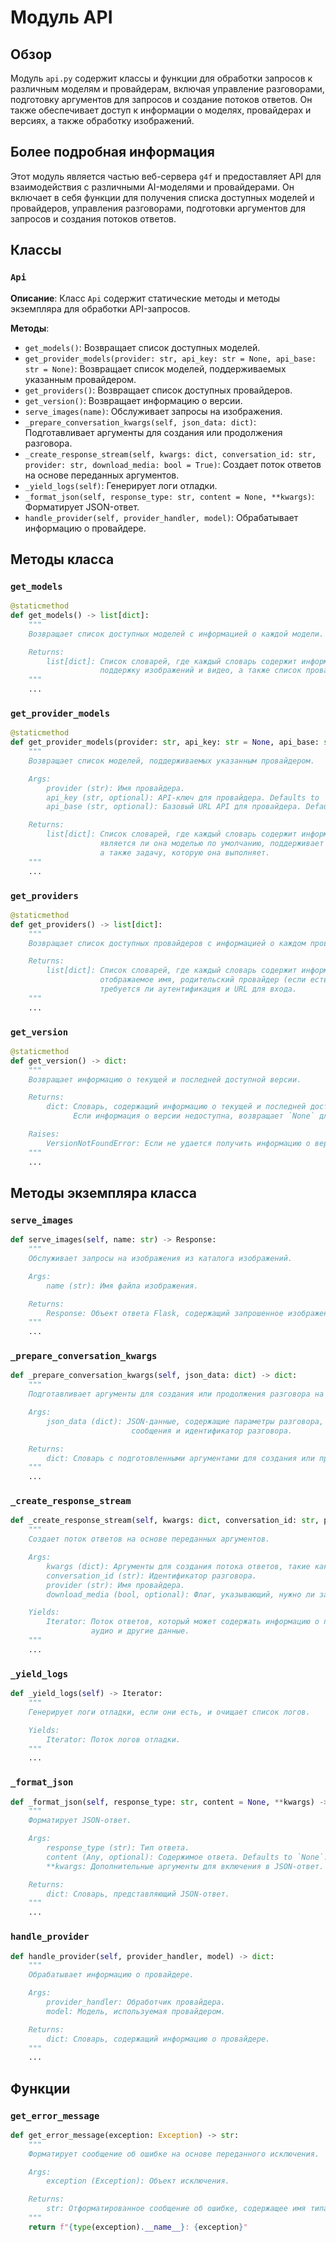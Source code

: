# Модуль API

## Обзор

Модуль `api.py` содержит классы и функции для обработки запросов к различным моделям и провайдерам,
включая управление разговорами, подготовку аргументов для запросов и создание потоков ответов.
Он также обеспечивает доступ к информации о моделях, провайдерах и версиях, а также обработку изображений.

## Более подробная информация

Этот модуль является частью веб-сервера `g4f` и предоставляет API для взаимодействия с различными
AI-моделями и провайдерами. Он включает в себя функции для получения списка доступных моделей и
провайдеров, управления разговорами, подготовки аргументов для запросов и создания потоков ответов.

## Классы

### `Api`

**Описание**: Класс `Api` содержит статические методы и методы экземпляра для обработки API-запросов.

**Методы**:

- `get_models()`: Возвращает список доступных моделей.
- `get_provider_models(provider: str, api_key: str = None, api_base: str = None)`: Возвращает список моделей, поддерживаемых указанным провайдером.
- `get_providers()`: Возвращает список доступных провайдеров.
- `get_version()`: Возвращает информацию о версии.
- `serve_images(name)`: Обслуживает запросы на изображения.
- `_prepare_conversation_kwargs(self, json_data: dict)`: Подготавливает аргументы для создания или продолжения разговора.
- `_create_response_stream(self, kwargs: dict, conversation_id: str, provider: str, download_media: bool = True)`: Создает поток ответов на основе переданных аргументов.
- `_yield_logs(self)`: Генерирует логи отладки.
- `_format_json(self, response_type: str, content = None, **kwargs)`: Форматирует JSON-ответ.
- `handle_provider(self, provider_handler, model)`: Обрабатывает информацию о провайдере.

## Методы класса

### `get_models`

```python
@staticmethod
def get_models() -> list[dict]:
    """
    Возвращает список доступных моделей с информацией о каждой модели.

    Returns:
        list[dict]: Список словарей, где каждый словарь содержит информацию о модели, включая ее имя,
                    поддержку изображений и видео, а также список провайдеров, поддерживающих эту модель.
    """
    ...
```

### `get_provider_models`

```python
@staticmethod
def get_provider_models(provider: str, api_key: str = None, api_base: str = None) -> list[dict]:
    """
    Возвращает список моделей, поддерживаемых указанным провайдером.

    Args:
        provider (str): Имя провайдера.
        api_key (str, optional): API-ключ для провайдера. Defaults to `None`.
        api_base (str, optional): Базовый URL API для провайдера. Defaults to `None`.

    Returns:
        list[dict]: Список словарей, где каждый словарь содержит информацию о модели, включая ее имя,
                    является ли она моделью по умолчанию, поддерживает ли она изображения и видео,
                    а также задачу, которую она выполняет.
    """
    ...
```

### `get_providers`

```python
@staticmethod
def get_providers() -> list[dict]:
    """
    Возвращает список доступных провайдеров с информацией о каждом провайдере.

    Returns:
        list[dict]: Список словарей, где каждый словарь содержит информацию о провайдере, включая его имя,
                    отображаемое имя, родительский провайдер (если есть), поддержку изображений и видео,
                    требуется ли аутентификация и URL для входа.
    """
    ...
```

### `get_version`

```python
@staticmethod
def get_version() -> dict:
    """
    Возвращает информацию о текущей и последней доступной версии.

    Returns:
        dict: Словарь, содержащий информацию о текущей и последней доступной версии.
              Если информация о версии недоступна, возвращает `None` для обеих версий.

    Raises:
        VersionNotFoundError: Если не удается получить информацию о версии.
    """
    ...
```

## Методы экземпляра класса

### `serve_images`

```python
def serve_images(self, name: str) -> Response:
    """
    Обслуживает запросы на изображения из каталога изображений.

    Args:
        name (str): Имя файла изображения.

    Returns:
        Response: Объект ответа Flask, содержащий запрошенное изображение.
    """
    ...
```

### `_prepare_conversation_kwargs`

```python
def _prepare_conversation_kwargs(self, json_data: dict) -> dict:
    """
    Подготавливает аргументы для создания или продолжения разговора на основе JSON-данных.

    Args:
        json_data (dict): JSON-данные, содержащие параметры разговора, такие как модель, провайдер,
                           сообщения и идентификатор разговора.

    Returns:
        dict: Словарь с подготовленными аргументами для создания или продолжения разговора.
    """
    ...
```

### `_create_response_stream`

```python
def _create_response_stream(self, kwargs: dict, conversation_id: str, provider: str, download_media: bool = True) -> Iterator:
    """
    Создает поток ответов на основе переданных аргументов.

    Args:
        kwargs (dict): Аргументы для создания потока ответов, такие как модель, провайдер и сообщения.
        conversation_id (str): Идентификатор разговора.
        provider (str): Имя провайдера.
        download_media (bool, optional): Флаг, указывающий, нужно ли загружать медиафайлы. Defaults to `True`.

    Yields:
        Iterator: Поток ответов, который может содержать информацию о провайдере, сообщения, изображения,
                  аудио и другие данные.
    """
    ...
```

### `_yield_logs`

```python
def _yield_logs(self) -> Iterator:
    """
    Генерирует логи отладки, если они есть, и очищает список логов.

    Yields:
        Iterator: Поток логов отладки.
    """
    ...
```

### `_format_json`

```python
def _format_json(self, response_type: str, content = None, **kwargs) -> dict:
    """
    Форматирует JSON-ответ.

    Args:
        response_type (str): Тип ответа.
        content (Any, optional): Содержимое ответа. Defaults to `None`.
        **kwargs: Дополнительные аргументы для включения в JSON-ответ.

    Returns:
        dict: Словарь, представляющий JSON-ответ.
    """
    ...
```

### `handle_provider`

```python
def handle_provider(self, provider_handler, model) -> dict:
    """
    Обрабатывает информацию о провайдере.

    Args:
        provider_handler: Обработчик провайдера.
        model: Модель, используемая провайдером.

    Returns:
        dict: Словарь, содержащий информацию о провайдере.
    """
    ...
```

## Функции

### `get_error_message`

```python
def get_error_message(exception: Exception) -> str:
    """
    Форматирует сообщение об ошибке на основе переданного исключения.

    Args:
        exception (Exception): Объект исключения.

    Returns:
        str: Отформатированное сообщение об ошибке, содержащее имя типа исключения и сообщение.
    """
    return f"{type(exception).__name__}: {exception}"
```